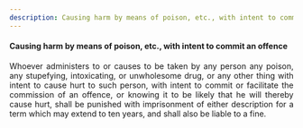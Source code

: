 ```yaml
---
description: Causing harm by means of poison, etc., with intent to commit an offence
---
```


#### Causing harm by means of poison, etc., with intent to commit an offence
<div style="text-align: justify">

Whoever administers to or causes to be taken by any person any poison, any stupefying, intoxicating, or unwholesome drug, or any other thing with intent to cause hurt to such person, with intent to commit or facilitate the commission of an offence, or knowing it to be likely that he will thereby cause hurt, shall be punished with imprisonment of either description for a term which may extend to ten years, and shall also be liable to a fine.

</div>
